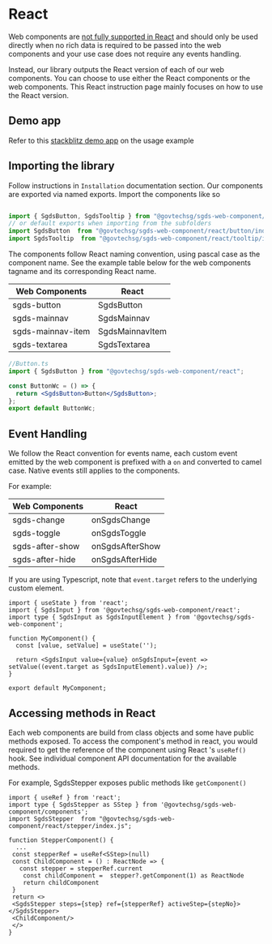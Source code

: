 # React

Web components are [not fully supported in React](https://custom-elements-everywhere.com/#react) and should only be used directly when no rich data is required to be passed into the web components and your use case does not require any events handling.

Instead, our library outputs the React version of each of our web components. You can choose to use either the React components or the web components. This React instruction page mainly focuses on how to use the React version.

## Demo app 

Refer to this [stackblitz demo app](https://stackblitz.com/edit/vitejs-vite-gebvf5) on the usage example 

## Importing the library

Follow instructions in `Installation` documentation section.
Our components are exported via named exports. Import the components like so

```js

import { SgdsButton, SgdsTooltip } from "@govtechsg/sgds-web-component/react";
// or default exports when importing from the subfolders
import SgdsButton  from "@govtechsg/sgds-web-component/react/button/index.js";
import SgdsTooltip  from "@govtechsg/sgds-web-component/react/tooltip/index.js";

```

The components follow React naming convention, using pascal case as the component name. See the example table below for the web components tagname and its corresponding React name.

| Web Components    | React           |
| ----------------- | --------------- |
| sgds-button       | SgdsButton      |
| sgds-mainnav      | SgdsMainnav     |
| sgds-mainnav-item | SgdsMainnavItem |
| sgds-textarea     | SgdsTextarea    |

```jsx
//Button.ts
import { SgdsButton } from "@govtechsg/sgds-web-component/react";

const ButtonWc = () => {
  return <SgdsButton>Button</SgdsButton>;
};
export default ButtonWc;
```

## Event Handling

We follow the React convention for events name, each custom event emitted by the web component is prefixed with a `on` and converted to camel case. Native events still applies to the components.

For example:

| Web Components  | React           |
| --------------- | --------------- |
| sgds-change     | onSgdsChange    |
| sgds-toggle     | onSgdsToggle    |
| sgds-after-show | onSgdsAfterShow |
| sgds-after-hide | onSgdsAfterHide |

If you are using Typescript, note that `event.target` refers to the underlying custom element. 

```tsx
import { useState } from 'react';
import { SgdsInput } from '@govtechsg/sgds-web-component/react';
import type { SgdsInput as SgdsInputElement } from '@govtechsg/sgds-web-component';

function MyComponent() {
  const [value, setValue] = useState('');

  return <SgdsInput value={value} onSgdsInput={event => setValue((event.target as SgdsInputElement).value)} />;
}

export default MyComponent;

```

## Accessing methods in React

Each web components are build from class objects and some have public methods exposed. To access the component's method in react, you would required to get the reference of the component using React 's `useRef()` hook. See individual component API documentation for the available methods. 

For example, SgdsStepper exposes public methods like `getComponent()`

```tsx
import { useRef } from 'react';
import type { SgdsStepper as SStep } from '@govtechsg/sgds-web-component/components';
import SgdsStepper  from "@govtechsg/sgds-web-component/react/stepper/index.js";

function StepperComponent() {
  ...
 const stepperRef = useRef<SStep>(null)
 const ChildComponent = () : ReactNode => {
   const stepper = stepperRef.current 
    const childComponent =  stepper?.getComponent(1) as ReactNode
    return childComponent
 }
 return <>
 <SgdsStepper steps={step} ref={stepperRef} activeStep={stepNo}></SgdsStepper>
 <ChildComponent/>
 </>
}
```